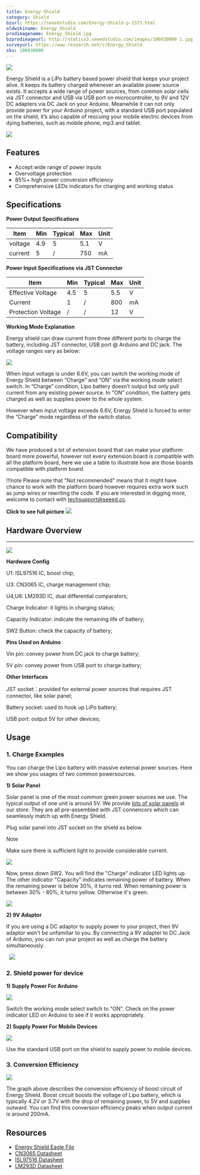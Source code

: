 ```yaml
---
title: Energy Shield
category: Shield
bzurl: https://seeedstudio.com/Energy-Shield-p-1373.html
oldwikiname: Energy_Shield
prodimagename: Energy_Shield.jpg
bzprodimageurl: http://statics3.seeedstudio.com/images/106030000 1.jpg
surveyurl: https://www.research.net/r/Energy_Shield
sku: 106030000
---
```


![](https://raw.githubusercontent.com/SeeedDocument/Energy_Shield/master/img/Energy_Shield.jpg)

Energy Shield is a LiPo battery based power shield that keeps your project alive. It keeps its battery charged whenever an available power source exists. It accepts a wide range of power sources, from common solar cells via JST connector and USB via USB port on microcontroller, to 9V and 12V DC adapters via DC Jack on your Arduino. Meanwhile it can not only provide power for your Arduino project, with a standard USB port populated on the shield, it’s also capable of rescuing your mobile electric devices from dying batteries, such as mobile phone, mp3 and tablet.

[![](https://raw.githubusercontent.com/SeeedDocument/common/master/Get_One_Now_Banner.png)](http://www.seeedstudio.com/energy-shield-p-1373.html)

Features
--------

-   Accept wide range of power inputs
-   Overvoltage protection
-   85%+ high power conversion efficiency
-   Comprehensive LEDs indicators for charging and working status

Specifications
--------------

**Power Output Specifications**

| Item    | Min | Typical | Max | Unit |
|---------|-----|---------|-----|------|
| voltage | 4.9 | 5       | 5.1 | V    |
| current | 5   | /       | 750 | mA   |

**Power Input Specifications via JST Connector**

| Item               | Min | Typical | Max | Unit |
|--------------------|-----|---------|-----|------|
| Effective Voltage  | 4.5 | 5       | 5.5 | V    |
| Current            | 1   | /       | 800 | mA   |
| Protection Voltage | /   | /       | 12  | V    |

**Working Mode Explanation**

Energy shield can draw current from three different ports to charge the battery, including JST connector, USB port @ Arduino and DC jack. The voltage ranges vary as below:

![](https://raw.githubusercontent.com/SeeedDocument/Energy_Shield/master/img/Working_Mode_Explanation.jpg)

When input voltage is under 6.6V, you can switch the working mode of Energy Shield between “Charge” and “ON” via the working mode select switch. In “Charge” condition, Lipo battery doesn’t output but only pull current from any existing power source. In “ON” condition, the battery gets charged as well as supplies power to the whole system.

However when input voltage exceeds 6.6V, Energy Shield is forced to enter the “Charge” mode regardless of the switch status.

## Compatibility

We have produced a lot of extension board that can make your platform board more powerful, however not every extension board is compatible with all the platform board, here we use a table to illustrate how are those boards compatible with platform board.

!!!note
    Please note that "Not recommended" means that it might have chance to work with the platform board however requires extra work such as jump wires or rewriting the code. If you are interested in digging more, welcome to contact with techsupport@seeed.cc.

**Click to see full picture**
[![](https://github.com/SeeedDocument/Seeed-WiKi/raw/master/docs/images/Shield%20Compatibility.png)](https://raw.githubusercontent.com/SeeedDocument/Seeed-WiKi/master/docs/images/Shield%20Compatibility.png)


## Hardware Overview
---------

![](https://raw.githubusercontent.com/SeeedDocument/Energy_Shield/master/img/Energy_Shield_Interface_V2.0.jpg)

**Hardware Config**

U1: ISL97516 IC, boost chip;

U3: CN3065 IC, charge management chip;

U4,U8: LM293D IC, dual differential comparators;

Charge Indicator: it lights in charging status;

Capacity Indicator: indicate the remaining life of battery;

SW2 Button: check the capacity of battery;

**Pins Used on Arduino**

Vin pin: convey power from DC jack to charge battery;

5V pin: convey power from USB port to charge battery;

**Other Interfaces**

JST socket：provided for external power sources that requires JST connector, like solar panel;

Battery socket: used to hook up LiPo battery;

USB port: output 5V for other devices;

Usage
-----

### 1. Charge Examples

You can charge the Lipo battery with massive external power sources. Here we show you usages of two common powersources. 

**1) Solar Panel**    

Solar panel is one of the most common green power sources we use. The typical output of one unit is around 5V. We provide [lots of solar panels](http://www.seeedstudio.com/s/solar%20panel.html) at our store. They are all pre-assembled with JST connencors which can seamlessly match up with Energy Shield. 

Plug solar panel into JST socket on the shield as below.

<div class="admonition note">
<p class="admonition-title">Note</p>
Make sure there is sufficient light to provide considerable current.
</div>

![](https://raw.githubusercontent.com/SeeedDocument/Energy_Shield/master/img/Charge_using_Solar_Panel_.jpg)

Now, press down SW2. You will find the "Charge" indicator LED lights up. The other indicator "Capacity" indicates remaining power of battery. When the remaining power is below 30%, it turns red. When remaining power is between 30% - 80%, it turns yellow. Otherwise it's green.

![](https://raw.githubusercontent.com/SeeedDocument/Energy_Shield/master/img/Remaining_power_indicator.jpg)

**2) 9V Adaptor**    

If you are using a DC adaptor to supply power to your project, then 9V adaptor won't be unfamiliar to you. By connecting a 9V adapter to DC Jack of Arduino, you can run your project as well as charge the battery simultaneously.

 
![](https://raw.githubusercontent.com/SeeedDocument/Energy_Shield/master/img/Charge_using_9V_Jack.jpg)



### 2. Shield power for device

**1) Supply Power For Arduino**

![](https://raw.githubusercontent.com/SeeedDocument/Energy_Shield/master/img/Charge_for_Arduino.jpg)

Switch the working mode select switch to "ON". Check on the power indicator LED on Arduino to see if it works appropriately.

**2) Supply Power For Mobile Devices**

![](https://raw.githubusercontent.com/SeeedDocument/Energy_Shield/master/img/Charge_for_Phone.jpg)

Use the standard USB port on the shield to supply power to mobile devices.

### 3. Conversion Efficiency

![](https://raw.githubusercontent.com/SeeedDocument/Energy_Shield/master/img/Convert_effect.jpg)

The graph above describes the conversion efficiency of boost circuit of Energy Shield. Boost circuit boosts the voltage of Lipo battery, which is typically 4.2V or 3.7V with the drop of remaining power, to 5V and supplies outward. You can find this conversion efficiency peaks when output current is around 200mA.

Resources
---------

- [Energy Shield Eagle File](https://raw.githubusercontent.com/SeeedDocument/Energy_Shield/master/res/Energy_Shield_Eagel_File.zip)
- [CN3065 Datasheet](http://www.consonance-elec.com/pdf/datasheet/DSE-CN3065.pdf)
- [ISL97516 Datasheet](https://raw.githubusercontent.com/SeeedDocument/Energy_Shield/master/res/ISL97516.pdf)
- [LM293D Datasheet](https://raw.githubusercontent.com/SeeedDocument/Energy_Shield/master/res/LM293D.pdf)

<!-- This Markdown file was created from http://www.seeedstudio.com/wiki/Energy_Shield -->
